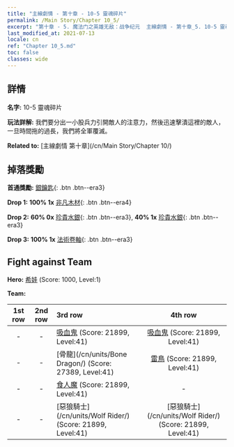 ```yaml
---
title: "主線劇情 - 第十章 - 10-5 靈魂碎片"
permalink: /Main Story/Chapter 10_5/
excerpt: "第十章 - 5. 魔法门之英雄无敌：战争纪元  主線劇情 - 第十章_5. 10-5 靈魂碎片"
last_modified_at: 2021-07-13
locale: cn
ref: "Chapter 10_5.md"
toc: false
classes: wide
---
```


## 詳情

 **名字:** 10-5 靈魂碎片

 **玩法詳解:** 我們要分出一小股兵力引開敵人的注意力，然後迅速擊潰這裡的敵人，一旦時間拖的過長，我們將全軍覆滅。

 **Related to:** [主線劇情 第十章](/cn/Main Story/Chapter 10/)

## 掉落獎勵

 **首通獎勵:** [銀鑰匙](/cn/Items/con_693/){: .btn .btn--era3}

 **Drop 1:** **100% 1x** [非凡木材](/cn/Items/mat_34/){: .btn .btn--era4}

 **Drop 2:** **60% 0x** [珍貴水銀](/cn/Items/mat_28/){: .btn .btn--era3}, **40% 1x** [珍貴水銀](/cn/Items/mat_28/){: .btn .btn--era3}

 **Drop 3:** **100% 1x** [法術卷軸](/cn/Items/con_694/){: .btn .btn--era3}


## Fight against Team
 **Hero:** [希娃](/cn/heroes/Shiva/) (Score: 1000, Level:1)

 **Team:**


  | 1st row | 2nd row | 3rd row | 4th row |
  |:----:|:----:|:----|:----:|
  | - | - | [吸血鬼](/cn/units/Vampire/) (Score: 21899, Level:41)  | [吸血鬼](/cn/units/Vampire/) (Score: 21899, Level:41)  |
  | - | - | [骨龍](/cn/units/Bone Dragon/) (Score: 27389, Level:41)  | [雷鳥](/cn/units/Roc/) (Score: 21899, Level:41)  |
  | - | - | [食人魔](/cn/units/Ogre/) (Score: 21899, Level:41)  | - |
  | - | - | [惡狼騎士](/cn/units/Wolf Rider/) (Score: 21899, Level:41)  | [惡狼騎士](/cn/units/Wolf Rider/) (Score: 21899, Level:41)  |



